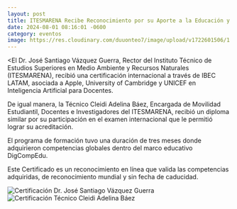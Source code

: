 ```yaml
---
layout: post
title: ITESMARENA Recibe Reconocimiento por su Aporte a la Educación y al Medio Ambiente en la XIV Semana Eco-Deportiva y Cultural Magisterial 2024
date: 2024-08-01 08:16:01 -0600
category: eventos
image: https://res.cloudinary.com/duuonteo7/image/upload/v1722601506/1.jpg
---
```

<El Dr. José Santiago Vázquez Guerra, Rector del Instituto Técnico de Estudios Superiores en Medio Ambiente y Recursos Naturales (ITESMARENA), recibió una certificación internacional a través de IBEC LATAM, asociada a Apple, University of Cambridge y UNICEF en Inteligencia Artificial para Docentes.

De igual manera, la Técnico Cleidi Adelina Báez, Encargada de Movilidad Estudiantil, Docentes e Investigadores del ITESMARENA, recibió un diploma similar por su participación en el examen internacional que le permitió lograr su acreditación.

El programa de formación tuvo una duración de tres meses donde adquirieron competencias globales dentro del marco educativo DigCompEdu.

Este Certificado es un reconocimiento en línea que valida las competencias adquiridas, de reconocimiento mundial y sin fecha de caducidad.

![Certificación Dr. José Santiago Vázquez Guerra](https://res.cloudinary.com/duuonteo7/image/upload/v1722601506/1.jpg)
![Certificación Técnico Cleidi Adelina Báez](https://res.cloudinary.com/duuonteo7/image/upload/v1722601506/2.jpg)